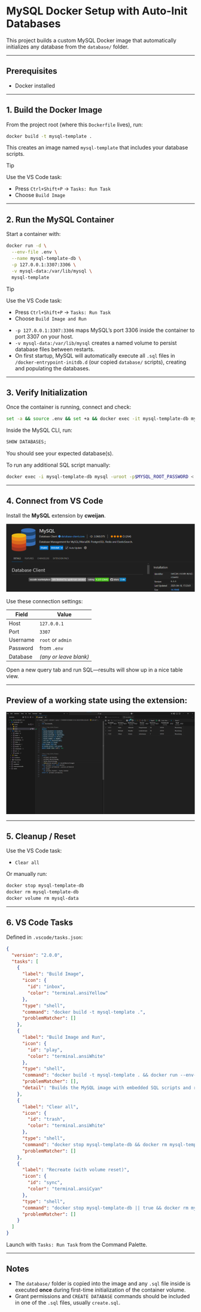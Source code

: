 # MySQL Docker Setup with Auto-Init Databases

This project builds a custom MySQL Docker image that automatically initializes any database from the `database/` folder.

---

## Prerequisites

* Docker installed

---

## 1. Build the Docker Image

From the project root (where this `Dockerfile` lives), run:

```bash
docker build -t mysql-template .
```

This creates an image named `mysql-template` that includes your database scripts.

> [!TIP]
> Use the VS Code task:
>
> * Press `Ctrl+Shift+P` → `Tasks: Run Task`
> * Choose `Build Image`

---

## 2. Run the MySQL Container

Start a container with:

```bash
docker run -d \
  --env-file .env \
  --name mysql-template-db \
  -p 127.0.0.1:3307:3306 \
  -v mysql-data:/var/lib/mysql \
  mysql-template
```

> [!TIP]
> Use the VS Code task:
>
> * Press `Ctrl+Shift+P` → `Tasks: Run Task`
> * Choose `Build Image and Run`

* `-p 127.0.0.1:3307:3306` maps MySQL’s port 3306 inside the container to port 3307 on your host.
* `-v mysql-data:/var/lib/mysql` creates a named volume to persist database files between restarts.
* On first startup, MySQL will automatically execute all `.sql` files in `/docker-entrypoint-initdb.d` (our copied `database/` scripts), creating and populating the databases.

---

## 3. Verify Initialization

Once the container is running, connect and check:

```bash
set -a && source .env && set +a && docker exec -it mysql-template-db mysql -uroot -p$MYSQL_ROOT_PASSWORD
```

Inside the MySQL CLI, run:

```sql
SHOW DATABASES;
```

You should see your expected database(s).

To run any additional SQL script manually:

```bash
docker exec -i mysql-template-db mysql -uroot -p$MYSQL_ROOT_PASSWORD < path/to/script.sql
```

---

## 4. Connect from VS Code

Install the **MySQL** extension by **cweijan**.

![mysql vscode extension](images/extension.png)

Use these connection settings:

| Field    | Value                  |
| -------- | ---------------------- |
| Host     | `127.0.0.1`            |
| Port     | `3307`                 |
| Username | `root` or `admin`      |
| Password | from `.env`            |
| Database | *(any or leave blank)* |

Open a new query tab and run SQL—results will show up in a nice table view.

---

## Preview of a working state using the extension:

![preview using mysql extension](images/preview.png)

---

## 5. Cleanup / Reset

Use the VS Code task:

* `Clear all`

Or manually run:

```bash
docker stop mysql-template-db
docker rm mysql-template-db
docker volume rm mysql-data
```

---

## 6. VS Code Tasks

Defined in `.vscode/tasks.json`:

```json
{
  "version": "2.0.0",
  "tasks": [
    {
      "label": "Build Image",
      "icon": {
        "id": "inbox",
        "color": "terminal.ansiYellow"
      },
      "type": "shell",
      "command": "docker build -t mysql-template .",
      "problemMatcher": []
    },
    {
      "label": "Build Image and Run",
      "icon": {
        "id": "play",
        "color": "terminal.ansiWhite"
      },
      "type": "shell",
      "command": "docker build -t mysql-template . && docker run --env-file .env -d --name mysql-template-db -p 127.0.0.1:3307:3306 -v mysql-data:/var/lib/mysql mysql-template",
      "problemMatcher": [],
      "detail": "Builds the MySQL image with embedded SQL scripts and runs the container"
    },
    {
      "label": "Clear all",
      "icon": {
        "id": "trash",
        "color": "terminal.ansiWhite"
      },
      "type": "shell",
      "command": "docker stop mysql-template-db && docker rm mysql-template-db && docker volume rm mysql-data",
      "problemMatcher": []
    },
    {
      "label": "Recreate (with volume reset)",
      "icon": {
        "id": "sync",
        "color": "terminal.ansiCyan"
      },
      "type": "shell",
      "command": "docker stop mysql-template-db || true && docker rm mysql-template-db || true && docker volume rm mysql-data || true && docker build -t mysql-template . && docker run --env-file .env -d --name mysql-template-db -p 127.0.0.1:3307:3306 -v mysql-data:/var/lib/mysql mysql-template",
      "problemMatcher": []
    }
  ]
}
```

Launch with `Tasks: Run Task` from the Command Palette.

---

## Notes

* The `database/` folder is copied into the image and any `.sql` file inside is executed **once** during first-time initialization of the container volume.
* Grant permissions and `CREATE DATABASE` commands should be included in one of the `.sql` files, usually `create.sql`.

